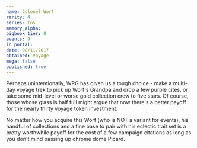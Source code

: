 ```yaml
---
name: Colonel Worf
rarity: 4
series: tos
memory_alpha:
bigbook_tier: 8
events: 9
in_portal:
date: 08/11/2017
obtained: Voyage
mega: false
published: true
---
```


Perhaps unintentionally, WRG has given us a tough choice - make a multi-day voyage trek to pick up Worf's Grandpa and drop a few purple cites, or take some mid-level or worse gold collection crew to five stars. Of course, those whose glass is half full might argue that now there's a better payoff for the nearly thirty voyage token investment.

No matter how you acquire this Worf (who is NOT a variant for events), his handful of collections and a fine base to pair with his eclectic trait set is a pretty worthwhile payoff for the cost of a few campaign citations as long as you don't mind passing up chrome dome Picard.
